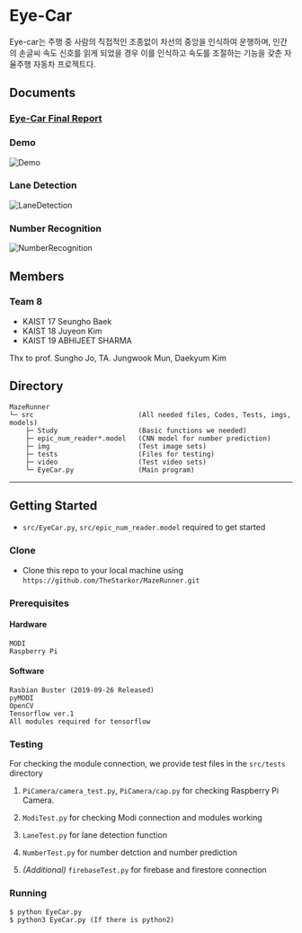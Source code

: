 # Eye-Car
Eye-car는 주행 중 사람의 직접적인 조종없이 차선의 중앙을 인식하여 운행하며, 인간의 손글씨 속도 신호를 읽게 되었을 경우 이를 인식하고 속도를 조절하는 기능을 갖춘 자율주행 자동차 프로젝트다.

## Documents
### [Eye-Car Final Report](https://docs.google.com/document/d/1Pd1ApwdkshFOSEoRoL0Al_gcqtSfRtKXIdYn5p_j0cE/edit?usp=sharing)

### Demo
![Demo](https://user-images.githubusercontent.com/45455072/71264599-c754c500-2387-11ea-87bd-64846ea6d787.gif)

### Lane Detection
![LaneDetection](https://user-images.githubusercontent.com/45455072/71264729-0f73e780-2388-11ea-8522-8014d6b1c63c.PNG)
### Number Recognition
![NumberRecognition](https://user-images.githubusercontent.com/45455072/71264769-20245d80-2388-11ea-85fa-8edde4e8e3dd.PNG)

## Members
### Team 8
- KAIST 17 Seungho Baek
- KAIST 18 Juyeon Kim
- KAIST 19 ABHIJEET SHARMA  

Thx to prof. Sungho Jo, TA. Jungwook Mun, Daekyum Kim


## Directory
```
MazeRunner
└─ src                          (All needed files, Codes, Tests, imgs, models)
    ├─ Study                    (Basic functions we needed)
    ├─ epic_num_reader*.model   (CNN model for number prediction)
    ├─ img                      (Test image sets)
    ├─ tests                    (Files for testing)
    ├─ video                    (Test video sets)
    └─ EyeCar.py                (Main program)
```

---

## Getting Started
- `src/EyeCar.py`, `src/epic_num_reader.model` required to get started

### Clone
- Clone this repo to your local machine using `https://github.com/TheStarkor/MazeRunner.git`

### Prerequisites
#### Hardware
```
MODI
Raspberry Pi
```
#### Software
```
Rasbian Buster (2019-09-26 Released)
pyMODI
OpenCV
Tensorflow ver.1
All modules required for tensorflow
```

### Testing
For checking the module connection, we provide test files in the `src/tests` directory
1. `PiCamera/camera_test.py`, `PiCamera/cap.py` for checking Raspberry Pi Camera.

2. `ModiTest.py` for checking Modi connection and modules working

3. `LaneTest.py` for lane detection function

4. `NumberTest.py` for number detction and number prediction

5. *(Additional)* `firebaseTest.py` for firebase and firestore connection

### Running
```
$ python EyeCar.py
$ python3 EyeCar.py (If there is python2)
```